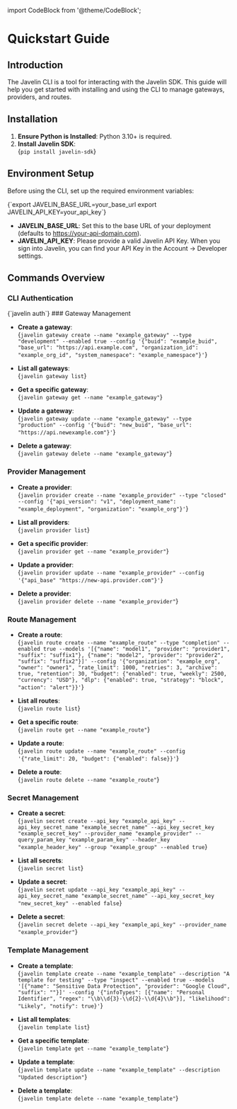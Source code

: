 import CodeBlock from '@theme/CodeBlock';

# Quickstart Guide

## Introduction

The Javelin CLI is a tool for interacting with the Javelin SDK. This guide will help you get started with installing and using the CLI to manage gateways, providers, and routes.

## Installation

1. **Ensure Python is Installed**: Python 3.10+ is required.
2. **Install Javelin SDK**:  
   <CodeBlock language="shell">
   {`pip install javelin-sdk`}
   </CodeBlock>

## Environment Setup

Before using the CLI, set up the required environment variables:

<CodeBlock language="shell">
{`export JAVELIN_BASE_URL=your_base_url
export JAVELIN_API_KEY=your_api_key`}
</CodeBlock>

- **JAVELIN_BASE_URL**: Set this to the base URL of your deployment (defaults to https://your-api-domain.com).
- **JAVELIN_API_KEY**: Please provide a valid Javelin API Key. When you sign into Javelin, you can find your API Key in the Account -> Developer settings.

## Commands Overview

### CLI Authentication
<CodeBlock language="shell">
  {`javelin auth`}
  </CodeBlock>
### Gateway Management
  
- **Create a gateway**:  
  <CodeBlock language="shell">
  {`javelin gateway create --name "example_gateway" --type "development" --enabled true --config '{"buid": "example_buid", "base_url": "https://api.example.com", "organization_id": "example_org_id", "system_namespace": "example_namespace"}'`}
  </CodeBlock>

- **List all gateways**:  
  <CodeBlock language="shell">
  {`javelin gateway list`}
  </CodeBlock>

- **Get a specific gateway**:  
  <CodeBlock language="shell">
  {`javelin gateway get --name "example_gateway"`}
  </CodeBlock>

- **Update a gateway**:  
  <CodeBlock language="shell">
  {`javelin gateway update --name "example_gateway" --type "production" --config '{"buid": "new_buid", "base_url": "https://api.newexample.com"}'`}
  </CodeBlock>

- **Delete a gateway**:  
  <CodeBlock language="shell">
  {`javelin gateway delete --name "example_gateway"`}
  </CodeBlock>

### Provider Management
  
- **Create a provider**:  
  <CodeBlock language="shell">
  {`javelin provider create --name "example_provider" --type "closed" --config '{"api_version": "v1", "deployment_name": "example_deployment", "organization": "example_org"}'`}
  </CodeBlock>

- **List all providers**:  
  <CodeBlock language="shell">
  {`javelin provider list`}
  </CodeBlock>

- **Get a specific provider**:  
  <CodeBlock language="shell">
  {`javelin provider get --name "example_provider"`}
  </CodeBlock>

- **Update a provider**:  
  <CodeBlock language="shell">
  {`javelin provider update --name "example_provider" --config '{"api_base" "https://new-api.provider.com"}'`}
  </CodeBlock>

- **Delete a provider**:  
  <CodeBlock language="shell">
  {`javelin provider delete --name "example_provider"`}
  </CodeBlock>

### Route Management

- **Create a route**:  
  <CodeBlock language="shell">
  {`javelin route create --name "example_route" --type "completion" --enabled true --models '[{"name": "model1", "provider": "provider1", "suffix": "suffix1"}, {"name": "model2", "provider": "provider2", "suffix": "suffix2"}]' --config '{"organization": "example_org", "owner": "owner1", "rate_limit": 1000, "retries": 3, "archive": true, "retention": 30, "budget": {"enabled": true, "weekly": 2500, "currency": "USD"}, "dlp": {"enabled": true, "strategy": "block", "action": "alert"}}'`}
  </CodeBlock>

- **List all routes**:  
  <CodeBlock language="shell">
  {`javelin route list`}
  </CodeBlock>

- **Get a specific route**:  
  <CodeBlock language="shell">
  {`javelin route get --name "example_route"`}
  </CodeBlock>

- **Update a route**:  
  <CodeBlock language="shell">
  {`javelin route update --name "example_route" --config '{"rate_limit": 20, "budget": {"enabled": false}}'`}
  </CodeBlock>

- **Delete a route**:  
  <CodeBlock language="shell">
  {`javelin route delete --name "example_route"`}
  </CodeBlock>

### Secret Management

- **Create a secret**:  
  <CodeBlock language="shell">
  {`javelin secret create --api_key "example_api_key" --api_key_secret_name "example_secret_name" --api_key_secret_key "example_secret_key" --provider_name "example_provider" --query_param_key "example_param_key" --header_key "example_header_key" --group "example_group" --enabled true`}
  </CodeBlock>

- **List all secrets**:  
  <CodeBlock language="shell">
  {`javelin secret list`}
  </CodeBlock>

- **Update a secret**:  
  <CodeBlock language="shell">
  {`javelin secret update --api_key "example_api_key" --api_key_secret_name "example_secret_name" --api_key_secret_key "new_secret_key" --enabled false`}
  </CodeBlock>

- **Delete a secret**:  
  <CodeBlock language="shell">
  {`javelin secret delete --api_key "example_api_key" --provider_name "example_provider"`}
  </CodeBlock>

### Template Management

- **Create a template**:  
  <CodeBlock language="shell">
  {`javelin template create --name "example_template" --description "A template for testing" --type "inspect" --enabled true --models '[{"name": "Sensitive Data Protection", "provider": "Google Cloud", "suffix": ""}]' --config '{"infoTypes": [{"name": "Personal Identifier", "regex": "\\b\\d{3}-\\d{2}-\\d{4}\\b"}], "likelihood": "Likely", "notify": true}'`}
  </CodeBlock>

- **List all templates**:  
  <CodeBlock language="shell">
  {`javelin template list`}
  </CodeBlock>

- **Get a specific template**:  
  <CodeBlock language="shell">
  {`javelin template get --name "example_template"`}
  </CodeBlock>

- **Update a template**:  
  <CodeBlock language="shell">
  {`javelin template update --name "example_template" --description "Updated description"`}
  </CodeBlock>

- **Delete a template**:  
  <CodeBlock language="shell">
  {`javelin template delete --name "example_template"`}
  </CodeBlock>

